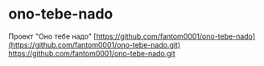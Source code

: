 # ono-tebe-nado
Проект "Оно тебе надо"
[https://github.com/fantom0001/ono-tebe-nado](https://github.com/fantom0001/ono-tebe-nado.git)
https://github.com/fantom0001/ono-tebe-nado.git
